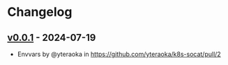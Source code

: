 # Changelog

## [v0.0.1](https://github.com/yteraoka/k8s-socat/commits/v0.0.1) - 2024-07-19
- Envvars by @yteraoka in https://github.com/yteraoka/k8s-socat/pull/2
